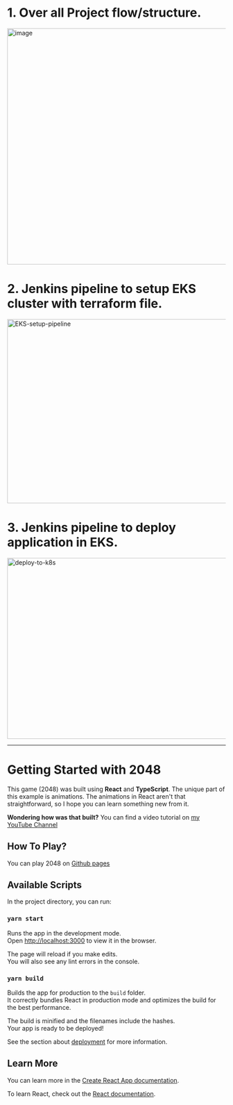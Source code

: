 # 1. Over all Project flow/structure.
  
<img width="1400" height="544" alt="image" src="https://github.com/user-attachments/assets/6bc161a3-d75d-4824-8212-1d8714ee44f7" />

# 2. Jenkins pipeline to setup EKS cluster with terraform file.

<img width="1919" height="424" alt="EKS-setup-pipeline" src="https://github.com/user-attachments/assets/4b45d744-d870-48c6-9cc0-89ce20ff9cbb" />

# 3. Jenkins pipeline to deploy application in EKS.

  <img width="1899" height="417" alt="deploy-to-k8s" src="https://github.com/user-attachments/assets/1b625b64-7068-48fb-b8a3-f76f2f3ce0e0" />


-------------------------
# Getting Started with 2048

This game (2048) was built using **React** and **TypeScript**. The unique part of this example is animations. The animations in React aren't that straightforward, so I hope you can learn something new from it.

**Wondering how was that built?** You can find a video tutorial on [my YouTube Channel](https://www.youtube.com/channel/UCJV16_5c4A0amyBZSI4yP6A)

## How To Play?

You can play 2048 on [Github pages](https://mateuszsokola.github.io/2048-in-react/)

## Available Scripts

In the project directory, you can run:

### `yarn start`

Runs the app in the development mode.\
Open [http://localhost:3000](http://localhost:3000) to view it in the browser.

The page will reload if you make edits.\
You will also see any lint errors in the console.

### `yarn build`

Builds the app for production to the `build` folder.\
It correctly bundles React in production mode and optimizes the build for the best performance.

The build is minified and the filenames include the hashes.\
Your app is ready to be deployed!

See the section about [deployment](https://facebook.github.io/create-react-app/docs/deployment) for more information.

## Learn More

You can learn more in the [Create React App documentation](https://facebook.github.io/create-react-app/docs/getting-started).

To learn React, check out the [React documentation](https://reactjs.org/).
